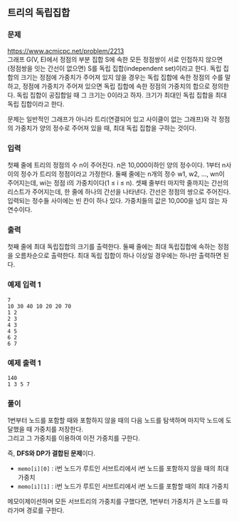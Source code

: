 ## 트리의 독립집합
### 문제
https://www.acmicpc.net/problem/2213  
그래프 G(V, E)에서 정점의 부분 집합 S에 속한 모든 정점쌍이 서로 인접하지 않으면 (정점쌍을 잇는 간선이 없으면) S를 독립 집합(independent set)이라고 한다. 독립 집합의 크기는 정점에 가중치가 주어져 있지 않을 경우는 독립 집합에 속한 정점의 수를 말하고, 정점에 가중치가 주어져 있으면 독립 집합에 속한 정점의 가중치의 합으로 정의한다. 독립 집합이 공집합일 때 그 크기는 0이라고 하자. 크기가 최대인 독립 집합을 최대 독립 집합이라고 한다.

문제는 일반적인 그래프가 아니라 트리(연결되어 있고 사이클이 없는 그래프)와 각 정점의 가중치가 양의 정수로 주어져 있을 때, 최대 독립 집합을 구하는 것이다.

### 입력
첫째 줄에 트리의 정점의 수 n이 주어진다. n은 10,000이하인 양의 정수이다. 1부터 n사이의 정수가 트리의 정점이라고 가정한다. 둘째 줄에는 n개의 정수 w1, w2, ..., wn이 주어지는데, wi는 정점 i의 가중치이다(1 ≤ i ≤ n). 셋째 줄부터 마지막 줄까지는 간선의 리스트가 주어지는데, 한 줄에 하나의 간선을 나타낸다. 간선은 정점의 쌍으로 주어진다. 입력되는 정수들 사이에는 빈 칸이 하나 있다. 가중치들의 값은 10,000을 넘지 않는 자연수이다.

### 출력
첫째 줄에 최대 독립집합의 크기를 출력한다. 둘째 줄에는 최대 독립집합에 속하는 정점을 오름차순으로 출력한다. 최대 독립 집합이 하나 이상일 경우에는 하나만 출력하면 된다.

### 예제 입력 1 
```
7
10 30 40 10 20 20 70
1 2
2 3
4 3
4 5
6 2
6 7
```

### 예제 출력 1 
```
140
1 3 5 7
```

### 풀이
1번부터 노드를 포함할 때와 포함하지 않을 때의 다음 노드를 탐색하며 마지막 노드에 도달했을 때 가중치를 저장한다.  
그리고 그 가중치를 이용하여 이전 가중치를 구한다.

즉, **DFS와 DP가 결합된 문제**이다.

- `memo[i][0]` : i번 노드가 루트인 서브트리에서 i번 노드를 포함하지 않을 때의 최대 가중치
- `memo[i][1]` : i번 노드가 루트인 서브트리에서 i번 노드를 포함할 때의 최대 가중치

메모이제이션하며 모든 서브트리의 가중치를 구했다면, 1번부터 가중치가 큰 노드를 따라가며 경로를 구한다.
